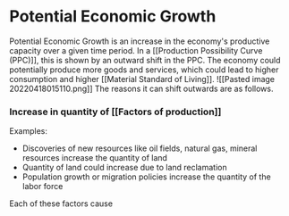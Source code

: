 # Potential Economic Growth
Potential Economic Growth is an increase in the economy's productive capacity over a given time period. In a [[Production Possibility Curve (PPC)]], this is shown by an outward shift in the PPC. The economy could potentially produce more goods and services, which could lead to higher consumption and higher [[Material Standard of Living]].
![[Pasted image 20220418015110.png]]
The reasons it can shift outwards are as follows.

### Increase in quantity of [[Factors of production]]
Examples:
- Discoveries of new resources like oil fields, natural gas, mineral resources increase the quantity of land
- Quantity of land could increase due to land reclamation
- Population growth or migration policies increase the quantity of the labor force

Each of these factors cause 
